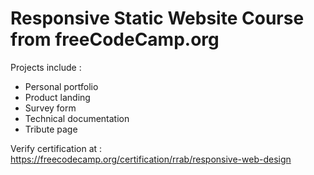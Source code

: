 # Responsive Static Website Course from freeCodeCamp.org

Projects include :
- Personal portfolio
- Product landing
- Survey form
- Technical documentation
- Tribute page

Verify certification at : 
https://freecodecamp.org/certification/rrab/responsive-web-design
